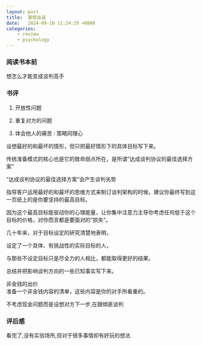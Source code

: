 ```yaml
---
layout: post
title:  掌控谈话
date:   2024-09-10 11:24:29 +0800
categories: 
    - review 
    - psychology
---
```


### 阅读书本前

想怎么才能变成谈判高手

### 书评

1. 开放性问题

2. 重复对方的问题

3. 体会他人的痛苦 : 策略同理心

设想最好的和最坏的情形，但只把最好情形下的具体目标写下来。

传统准备模式的核心也是它的致命弱点所在，是所谓“达成谈判协议的最佳选择方案”

“达成谈判协议的最佳选择方案”会产生谈判劣势

指导客户运用最好的和最坏的思维方式来制订谈判架构的时候，建议你最终写到这一页纸上的是你要坚持的最高目标。

因为这个最高目标能驱动你的心理能量，让你集中注意力主导你考虑任何低于这个目标的价格，对你而言都是要面对的“损失”。

几十年来，对于目标设定的研究清楚地表明，

设定了一个具体、有挑战性的实际目标的人，

与那些不设定目标只是尽全力的人相比，都能取得更好的结果。

总结并把影响谈判方向的一些已知事实写下来。

非金钱的出价  
准备一个非金钱内容的清单，这些内容是你的对手所看重的。

不考虑现金问题而是设想对方下一步,在跟绑匪谈判

### 评后感

看完了,没有实验场所,但对于很多事情却有好玩的想法

